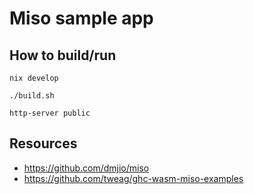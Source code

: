 # Miso sample app

## How to build/run

```
nix develop

./build.sh

http-server public
```

## Resources

- https://github.com/dmjio/miso
- https://github.com/tweag/ghc-wasm-miso-examples

